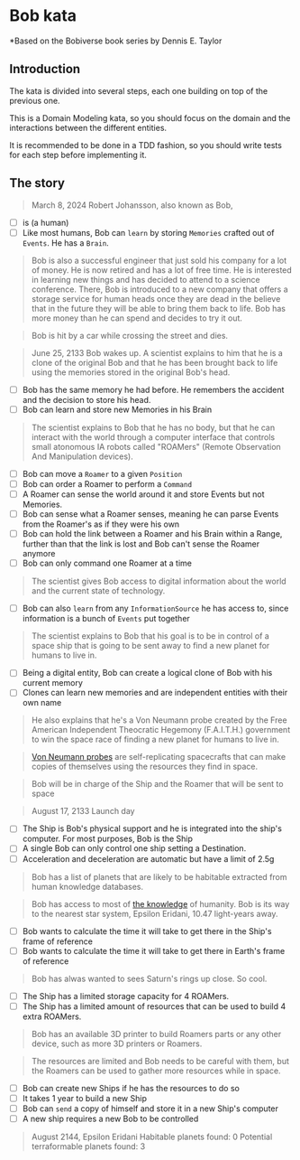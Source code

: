 # Bob kata

\*Based on the Bobiverse book series by Dennis E. Taylor

## Introduction

The kata is divided into several steps, each one building on top of the previous one.

This is a Domain Modeling kata, so you should focus on the domain and the interactions between the different entities.

It is recommended to be done in a TDD fashion, so you should write tests for each step before implementing it.

## The story

> March 8, 2024
> Robert Johansson, also known as Bob,

- [ ] is (a human)
- [ ] Like most humans, Bob can `learn` by storing `Memories` crafted out of `Events`. He has a `Brain`.

> Bob is also a successful engineer that just sold his company for a lot of money.
> He is now retired and has a lot of free time.
> He is interested in learning new things and has decided to attend to a science conference.
> There, Bob is introduced to a new company that offers a storage service for human heads once they are dead in the believe that in the future they will be able to bring them back to life.
> Bob has more money than he can spend and decides to try it out.

> Bob is hit by a car while crossing the street and dies.

> June 25, 2133
> Bob wakes up. A scientist explains to him that he is a clone of the original Bob and that he has been brought back to life using the memories stored in the original Bob's head.

- [ ] Bob has the same memory he had before. He remembers the accident and the decision to store his head.
- [ ] Bob can learn and store new Memories in his Brain

> The scientist explains to Bob that he has no body, but that he can interact with the world through a computer interface that controls small atonomous IA robots called "ROAMers" (Remote Observation And Manipulation devices).

- [ ] Bob can move a `Roamer` to a given `Position`
- [ ] Bob can order a Roamer to perform a `Command`
- [ ] A Roamer can sense the world around it and store Events but not Memories.
- [ ] Bob can sense what a Roamer senses, meaning he can parse Events from the Roamer's as if they were his own
- [ ] Bob can hold the link between a Roamer and his Brain within a Range, further than that the link is lost and Bob can't sense the Roamer anymore
- [ ] Bob can only command one Roamer at a time

> The scientist gives Bob access to digital information about the world and the current state of technology.

- [ ] Bob can also `learn` from any `InformationSource` he has access to, since information is a bunch of `Events` put together

> The scientist explains to Bob that his goal is to be in control of a space ship that is going to be sent away to find a new planet for humans to live in.

- [ ] Being a digital entity, Bob can create a logical clone of Bob with his current memory
- [ ] Clones can learn new memories and are independent entities with their own name

> He also explains that he's a Von Neumann probe created by the Free American Independent Theocratic Hegemony (F.A.I.T.H.) government to win the space race of finding a new planet for humans to live in.

> [Von Neumann probes](https://en.wikipedia.org/wiki/Self-replicating_spacecraft) are self-replicating spacecrafts that can make copies of themselves using the resources they find in space.

> Bob will be in charge of the Ship and the Roamer that will be sent to space

> August 17, 2133
> Launch day

- [ ] The Ship is Bob's physical support and he is integrated into the ship's computer. For most purposes, Bob is the Ship
- [ ] A single Bob can only control one ship setting a Destination.
- [ ] Acceleration and deceleration are automatic but have a limit of 2.5g

> Bob has a list of planets that are likely to be habitable extracted from human knowledge databases.

> Bob has access to most of [the knowledge](https://www.omnicalculator.com/physics/space-travel) of humanity.
> Bob is its way to the nearest star system, Epsilon Eridani, 10.47 light-years away.

- [ ] Bob wants to calculate the time it will take to get there in the Ship's frame of reference
- [ ] Bob wants to calculate the time it will take to get there in Earth's frame of reference

> Bob has alwas wanted to sees Saturn's rings up close. So cool.

- [ ] The Ship has a limited storage capacity for 4 ROAMers.
- [ ] The Ship has a limited amount of resources that can be used to build 4 extra ROAMers.

> Bob has an available 3D printer to build Roamers parts or any other device, such as more 3D printers or Roamers.

> The resources are limited and Bob needs to be careful with them, but the Roamers can be used to gather more resources while in space.

- [ ] Bob can create new Ships if he has the resources to do so
- [ ] It takes 1 year to build a new Ship
- [ ] Bob can `send` a copy of himself and store it in a new Ship's computer
- [ ] A new ship requires a new Bob to be controlled

> August 2144, Epsilon Eridani
> Habitable planets found: 0
> Potential terraformable planets found: 3
